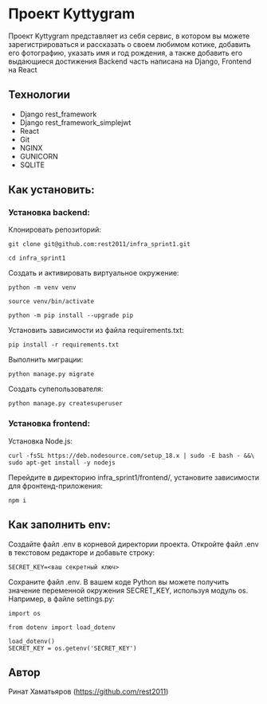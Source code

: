 # Проект Kyttygram

Проект Kyttygram представляет из себя сервис, в котором вы можете зарегистрироваться и рассказать о своем любимом котике, добавить его фотографию, указать имя и год рождения, а также добавить его выдающиеся достижения
Backend часть написана на Django, Frontend на React

## Технологии
- Django rest_framework
- Django rest_framework_simplejwt
- React
- Git
- NGINX
- GUNICORN
- SQLITE

## Как установить:

### Установка backend:

Клонировать репозиторий:
```
git clone git@github.com:rest2011/infra_sprint1.git
```

```
cd infra_sprint1
```

Создать и активировать виртуальное окружение:

```
python -m venv venv
```

```
source venv/bin/activate
```

```
python -m pip install --upgrade pip
```

Установить зависимости из файла requirements.txt:

```
pip install -r requirements.txt
```

Выполнить миграции:

```
python manage.py migrate
```

Создать супепользователя:

```
python manage.py createsuperuser 
```

### Установка frontend:
Установка Node.js:

```
curl -fsSL https://deb.nodesource.com/setup_18.x | sudo -E bash - &&\
sudo apt-get install -y nodejs 
```


Перейдите в директорию infra_sprint1/frontend/, установите зависимости для фронтенд-приложения:

```
npm i 
```

## Как заполнить env:

Создайте файл .env в корневой директории проекта.
Откройте файл .env в текстовом редакторе и добавьте строку:

```
SECRET_KEY=<ваш секретный ключ> 
```
Сохраните файл .env.
В вашем коде Python вы можете получить значение переменной окружения SECRET_KEY, используя модуль os. Например, в файле settings.py:

```
import os

from dotenv import load_dotenv

load_dotenv()
SECRET_KEY = os.getenv('SECRET_KEY')
```

## Автор 
Ринат Хаматьяров (https://github.com/rest2011)

